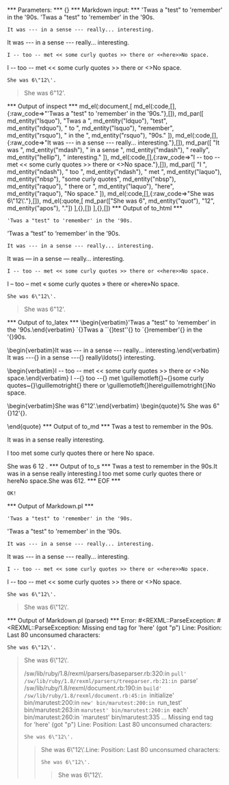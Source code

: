 


*** Parameters: ***
{}
*** Markdown input: ***
	'Twas a "test" to 'remember' in the '90s.
'Twas a "test" to 'remember' in the '90s.

	It was --- in a sense --- really... interesting.
It was --- in a sense --- really... interesting.

	I -- too -- met << some curly quotes >> there or <<here>>No space.
I -- too -- met << some curly quotes >> there or <<here>>No space.

	
	She was 6\"12\'.
> She was 6\"12\'.

*** Output of inspect ***
md_el(:document,[
	md_el(:code,[],{:raw_code=>"'Twas a \"test\" to 'remember' in the '90s."},[]),
	md_par([
		md_entity("lsquo"),
		"Twas a ",
		md_entity("ldquo"),
		"test",
		md_entity("rdquo"),
		" to ",
		md_entity("lsquo"),
		"remember",
		md_entity("rsquo"),
		" in the ",
		md_entity("rsquo"),
		"90s."
	]),
	md_el(:code,[],{:raw_code=>"It was --- in a sense --- really... interesting."},[]),
	md_par([
		"It was ",
		md_entity("mdash"),
		" in a sense ",
		md_entity("mdash"),
		" really",
		md_entity("hellip"),
		" interesting."
	]),
	md_el(:code,[],{:raw_code=>"I -- too -- met << some curly quotes >> there or <<here>>No space."},[]),
	md_par([
		"I ",
		md_entity("ndash"),
		" too ",
		md_entity("ndash"),
		" met ",
		md_entity("laquo"),
		md_entity("nbsp"),
		"some curly quotes",
		md_entity("nbsp"),
		md_entity("raquo"),
		" there or ",
		md_entity("laquo"),
		"here",
		md_entity("raquo"),
		"No space."
	]),
	md_el(:code,[],{:raw_code=>"She was 6\\\"12\\'."},[]),
	md_el(:quote,[
		md_par(["She was 6", md_entity("quot"), "12", md_entity("apos"), "."])
	],{},[])
],{},[])
*** Output of to_html ***
<pre><code>&#39;Twas a &quot;test&quot; to &#39;remember&#39; in the &#39;90s.</code></pre>

<p>&#8216;Twas a &#8220;test&#8221; to &#8216;remember&#8217; in the &#8217;90s.</p>

<pre><code>It was --- in a sense --- really... interesting.</code></pre>

<p>It was &#8212; in a sense &#8212; really&#8230; interesting.</p>

<pre><code>I -- too -- met &lt;&lt; some curly quotes &gt;&gt; there or &lt;&lt;here&gt;&gt;No space.</code></pre>

<p>I &#8211; too &#8211; met &#171;&#160;some curly quotes&#160;&#187; there or &#171;here&#187;No space.</p>

<pre><code>She was 6\&quot;12\&#39;.</code></pre>

<blockquote>
<p>She was 6&#34;12&#39;.</p>
</blockquote>
*** Output of to_latex ***
\begin{verbatim}'Twas a "test" to 'remember' in the '90s.\end{verbatim}
`{}Twas a ``{}test''{} to `{}remember'{} in the '{}90s.

\begin{verbatim}It was --- in a sense --- really... interesting.\end{verbatim}
It was ---{} in a sense ---{} really\ldots{} interesting.

\begin{verbatim}I -- too -- met << some curly quotes >> there or <<here>>No space.\end{verbatim}
I --{} too --{} met \guillemotleft{}~{}some curly quotes~{}\guillemotright{} there or \guillemotleft{}here\guillemotright{}No space.

\begin{verbatim}She was 6\"12\'.\end{verbatim}
\begin{quote}%
She was 6"{}12'{}.


\end{quote}
*** Output of to_md ***
Twas a test to remember in the 90s.

It was in a sense really interesting.

I too met some curly quotes there or
here No space.

She was 6 12 .
*** Output of to_s ***
Twas a test to remember in the 90s.It was  in a sense  really interesting.I  too  met some curly quotes there or hereNo space.She was 612.
*** EOF ***



	OK!



*** Output of Markdown.pl ***
<pre><code>'Twas a "test" to 'remember' in the '90s.
</code></pre>

<p>'Twas a "test" to 'remember' in the '90s.</p>

<pre><code>It was --- in a sense --- really... interesting.
</code></pre>

<p>It was --- in a sense --- really... interesting.</p>

<pre><code>I -- too -- met &lt;&lt; some curly quotes &gt;&gt; there or &lt;&lt;here&gt;&gt;No space.
</code></pre>

<p>I -- too -- met &lt;&lt; some curly quotes >> there or &lt;<here>>No space.</p>

<pre><code>She was 6\"12\'.
</code></pre>

<blockquote>
  <p>She was 6\"12\'.</p>
</blockquote>

*** Output of Markdown.pl (parsed) ***
Error: #<REXML::ParseException: #<REXML::ParseException: Missing end tag for 'here' (got "p")
Line: 
Position: 
Last 80 unconsumed characters:
  <pre><code>She was 6\"12\'. </code></pre>  <blockquote>   <p>She was 6\"12\'.</>
/sw/lib/ruby/1.8/rexml/parsers/baseparser.rb:320:in `pull'
/sw/lib/ruby/1.8/rexml/parsers/treeparser.rb:21:in `parse'
/sw/lib/ruby/1.8/rexml/document.rb:190:in `build'
/sw/lib/ruby/1.8/rexml/document.rb:45:in `initialize'
bin/marutest:200:in `new'
bin/marutest:200:in `run_test'
bin/marutest:263:in `marutest'
bin/marutest:260:in `each'
bin/marutest:260:in `marutest'
bin/marutest:335
...
Missing end tag for 'here' (got "p")
Line: 
Position: 
Last 80 unconsumed characters:
  <pre><code>She was 6\"12\'. </code></pre>  <blockquote>   <p>She was 6\"12\'.</
Line: 
Position: 
Last 80 unconsumed characters:
  <pre><code>She was 6\"12\'. </code></pre>  <blockquote>   <p>She was 6\"12\'.</>
